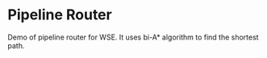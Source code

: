 # Pipeline Router

Demo of pipeline router for WSE. 
It uses bi-A* algorithm to find the shortest path.


